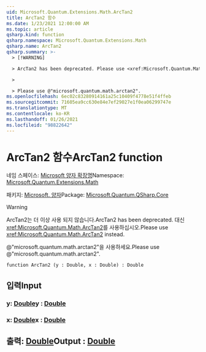 ```yaml
---
uid: Microsoft.Quantum.Extensions.Math.ArcTan2
title: ArcTan2 함수
ms.date: 1/23/2021 12:00:00 AM
ms.topic: article
qsharp.kind: function
qsharp.namespace: Microsoft.Quantum.Extensions.Math
qsharp.name: ArcTan2
qsharp.summary: >-
  > [!WARNING]

  > ArcTan2 has been deprecated. Please use <xref:Microsoft.Quantum.Math.ArcTan2> instead.

  >

  > Please use @"microsoft.quantum.math.arctan2".
ms.openlocfilehash: 6ec02c83280914161a25c10409f4778e51f4ffeb
ms.sourcegitcommit: 71605ea9cc630e84e7ef29027e1f0ea06299747e
ms.translationtype: MT
ms.contentlocale: ko-KR
ms.lasthandoff: 01/26/2021
ms.locfileid: "98822642"
---
```

# <a name="arctan2-function"></a><span data-ttu-id="cac3d-102">ArcTan2 함수</span><span class="sxs-lookup"><span data-stu-id="cac3d-102">ArcTan2 function</span></span>

<span data-ttu-id="cac3d-103">네임 스페이스: [Microsoft 양자 확장명](xref:Microsoft.Quantum.Extensions.Math)</span><span class="sxs-lookup"><span data-stu-id="cac3d-103">Namespace: [Microsoft.Quantum.Extensions.Math](xref:Microsoft.Quantum.Extensions.Math)</span></span>

<span data-ttu-id="cac3d-104">패키지: [Microsoft. 양자](https://nuget.org/packages/Microsoft.Quantum.QSharp.Core)</span><span class="sxs-lookup"><span data-stu-id="cac3d-104">Package: [Microsoft.Quantum.QSharp.Core](https://nuget.org/packages/Microsoft.Quantum.QSharp.Core)</span></span>


> [!WARNING]
> <span data-ttu-id="cac3d-105">ArcTan2는 더 이상 사용 되지 않습니다.</span><span class="sxs-lookup"><span data-stu-id="cac3d-105">ArcTan2 has been deprecated.</span></span> <span data-ttu-id="cac3d-106">대신 <xref:Microsoft.Quantum.Math.ArcTan2>를 사용하십시오.</span><span class="sxs-lookup"><span data-stu-id="cac3d-106">Please use <xref:Microsoft.Quantum.Math.ArcTan2> instead.</span></span>
>
> <span data-ttu-id="cac3d-107">@"microsoft.quantum.math.arctan2"을 사용하세요.</span><span class="sxs-lookup"><span data-stu-id="cac3d-107">Please use @"microsoft.quantum.math.arctan2".</span></span>



```qsharp
function ArcTan2 (y : Double, x : Double) : Double
```


## <a name="input"></a><span data-ttu-id="cac3d-108">입력</span><span class="sxs-lookup"><span data-stu-id="cac3d-108">Input</span></span>

### <a name="y--double"></a><span data-ttu-id="cac3d-109">y: [Double](xref:microsoft.quantum.lang-ref.double)</span><span class="sxs-lookup"><span data-stu-id="cac3d-109">y : [Double](xref:microsoft.quantum.lang-ref.double)</span></span>




### <a name="x--double"></a><span data-ttu-id="cac3d-110">x: [Double](xref:microsoft.quantum.lang-ref.double)</span><span class="sxs-lookup"><span data-stu-id="cac3d-110">x : [Double](xref:microsoft.quantum.lang-ref.double)</span></span>





## <a name="output--double"></a><span data-ttu-id="cac3d-111">출력: [Double](xref:microsoft.quantum.lang-ref.double)</span><span class="sxs-lookup"><span data-stu-id="cac3d-111">Output : [Double](xref:microsoft.quantum.lang-ref.double)</span></span>

